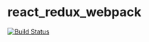 # react_redux_webpack
[![Build Status](https://travis-ci.org/Rob-Leggett/react_redux_webpack.svg?branch=master)](https://travis-ci.org/Rob-Leggett/react_redux_webpack)
